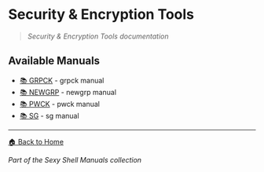 # Security & Encryption Tools

> *Security & Encryption Tools documentation*

## Available Manuals

- [📚 GRPCK](./grpck.html) - grpck manual
- [📚 NEWGRP](./newgrp.html) - newgrp manual
- [📚 PWCK](./pwck.html) - pwck manual
- [📚 SG](./sg.html) - sg manual


---

[🏠 Back to Home](../index.html)

*Part of the Sexy Shell Manuals collection*
